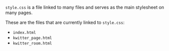 <code>style.css</code> is a file linked to many files and serves as the main stylesheet on many pages.

These are the files that are currently linked to <code>style.css</code>:

* <code>index.html</code>
* <code>kwitter_page.html</code>
* <code>kwitter_room.html</code>